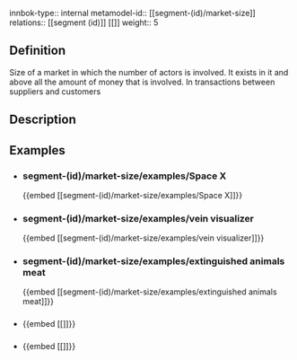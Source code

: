 
innbok-type:: internal
metamodel-id:: [[segment-(id)/market-size]]
relations:: [[segment (id)]] [[]]
weight:: 5

## Definition
Size of a market in which the number of actors is involved. It exists in it and above all the amount of money that is involved. In transactions between suppliers and customers
## Description
## Examples
- ### segment-(id)/market-size/examples/Space X
  {{embed [[segment-(id)/market-size/examples/Space X]]}}
- ### segment-(id)/market-size/examples/vein visualizer
  {{embed [[segment-(id)/market-size/examples/vein visualizer]]}}
- ### segment-(id)/market-size/examples/extinguished animals meat
  {{embed [[segment-(id)/market-size/examples/extinguished animals meat]]}}
- ### 
  {{embed [[]]}}
- ### 
  {{embed [[]]}}


